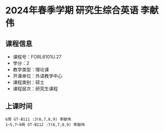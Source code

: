 # 2024年春季学期 研究生综合英语 李献伟






## 课程信息

- 课程号：FORL6101U.27
- 学分：2
- 教学类型：理论课
- 开课单位：外语教学中心
- 课程类别：硕士
- 课程层次：研究生课程

## 上课时间

```
6周 GT-B111 :3(6,7,8,9) 李献伟
1~5,7~9周 GT-B112 :7(6,7,8,9) 李献伟
```

